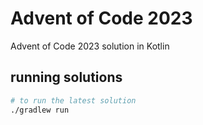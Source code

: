 # Advent of Code 2023
Advent of Code 2023 solution in Kotlin

## running solutions

```bash
# to run the latest solution
./gradlew run
```
